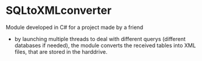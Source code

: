SQLtoXMLconverter
=================

Module developed in C# for a project made by a friend
- by launching multiple threads to deal with different querys (different databases if needed), 
the module converts the received tables into XML files, that are stored in the harddrive.

